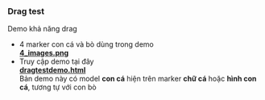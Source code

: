 ### Drag test

Demo khả năng drag

- 4 marker con cá và bò dùng trong demo  
[**4_images.png**](https://taigama.github.io/NKZoo/assets/markers/4_images.png)
- Truy cập demo tại đây  
[**dragtestdemo.html**](https://taigama.github.io/NKZoo/dragardemo.html)  
Bản demo này có model **con cá** hiện trên marker **chữ cá** hoặc **hình con cá**, tương tự với con bò